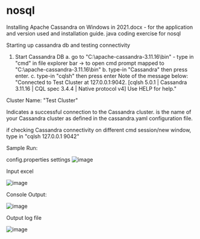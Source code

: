 # nosql
Installing Apache Cassandra on Windows in 2021.docx - for the application and version used and installation guide.
java coding exercise for nosql



Starting up cassandra db and testing connectivity
1. Start Cassandra DB
a. go to "C:\apache-cassandra-3.11.16\bin" - type in "cmd" in file explorer bar 
	-> to open cmd prompt mapped to "C:\apache-cassandra-3.11.16\bin"
b. type-in "Cassandra" then press enter.
c. type-in "cqlsh" then press enter
Note of the message below: 
"Connected to Test Cluster at 127.0.0.1:9042.
[cqlsh 5.0.1 | Cassandra 3.11.16 | CQL spec 3.4.4 | Native protocol v4]
Use HELP for help."

Cluster Name: "Test Cluster"

Indicates a successful connection to the Cassandra cluster.
<Cluster Name> is the name of your Cassandra cluster as defined in the cassandra.yaml configuration file.

if checking Cassandra connectivity on different cmd session/new window, type in "cqlsh 127.0.0.1 9042"



Sample Run:

config.properties settings
![image](https://github.com/user-attachments/assets/356394de-69aa-435e-a0b4-eadb96ed23dc)


Input excel

![image](https://github.com/user-attachments/assets/2fe4cb96-d39f-4b0b-9434-0cc49628467e)


Console Output:

![image](https://github.com/user-attachments/assets/c0c6c308-1b19-4722-856c-f41582869531)

Output log file

![image](https://github.com/user-attachments/assets/dad5ceaf-108a-4929-a8fd-dee877ba7c30)

